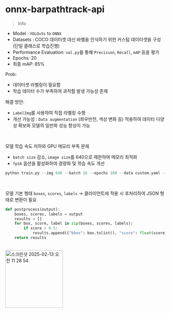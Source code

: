 # onnx-barpathtrack-api

> Info

- Model : `YOLOv5s` to `ONNX`
- Datasets : COCO 데이터셋 대신 바벨을 인식하기 위한 커스텀 데이터셋을 구성 (단일 클래스로 학습진행)
- Performance Evaluation: `val.py`를 통해 `Precision`, `Recall`, `mAP` 등을 평가
- Epochs: 20
- 최종 mAP: 85%

Prob:
- 데이터셋 라벨링이 필요함
- 학습 데이터 수가 부족하여 과적합 발생 가능성 존재

해결 방안:
- `LabelImg`를 사용하여 직접 라벨링 수행
- 개선 가능성 : `Data augmentation` (좌우반전, 색상 변화 등) 적용하여 데이터 다양성 확보와 모델의 일반화 성능 향상이 가능

<br>

모델 학습 속도 저하와 GPU 메모리 부족 문제

- `batch size` 감소, `image size`를 640으로 제한하여 메모리 최적화
- `fp16` 옵션을 활성화하여 경량화 및 학습 속도 개선
```python
python train.py --img 640 --batch 16 --epochs 100 --data custom.yaml --weights yolov5s.pt
```

<br>

모델 기본 형태 `boxes`, `scores`, `labels` -> 클라이언트에 적용 시 후처리하여 JSON 형태로 변환이 필요
```python
def postprocess(output):
    boxes, scores, labels = output
    results = []
    for box, score, label in zip(boxes, scores, labels):
        if score > 0.5:
            results.append({"bbox": box.tolist(), "score": float(score), "label": int(label)})
    return results
```
<br>

<img width="181" alt="스크린샷 2025-02-13 오전 11 28 54" src="https://github.com/user-attachments/assets/960004aa-ef30-482b-bfd9-2239457c67fc" />
